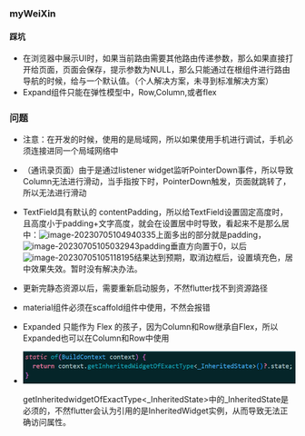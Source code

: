 ### myWeiXin

#### 踩坑
+ 在浏览器中展示UI时，如果当前路由需要其他路由传递参数，那么如果直接打开给页面，页面会保存，提示参数为NULL，那么只能通过在根组件进行路由导航的时候，给与一个默认值。（个人解决方案，未寻到标准解决方案）
+ Expand组件只能在弹性模型中，Row,Column,或者flex

### 问题
+ 注意：在开发的时候，使用的是局域网，所以如果使用手机进行调试，手机必须连接进同一个局域网络中

+ （通讯录页面）由于是通过listener widget监听PointerDown事件，所以导致Column无法进行滑动，当手指按下时，PointerDown触发，页面就跳转了，所以无法进行滑动

+ TextField具有默认的 contentPadding，所以给TextField设置固定高度时，且高度小于padding+文字高度，就会在设置居中时导致，看起来不是那么居中：![image-20230705104940335](A:\bookbag\img\markdown\image-20230705104940335.png)上面多出的部分就是padding，![image-20230705105032943](A:\bookbag\img\markdown\image-20230705105032943.png)padding垂直方向置于0，以后![image-20230705105118195](A:\bookbag\img\markdown\image-20230705105118195.png)结果达到预期，取消边框后，设置填充色，居中效果失效。暂时没有解决办法。

+ 更新完静态资源以后，需要重新启动服务，不然flutter找不到资源路径

+ material组件必须在scaffold组件中使用，不然会报错

+ Expanded 只能作为 Flex 的孩子，因为Column和Row继承自Flex，所以Expanded也可以在Column和Row中使用

+ ![Alt text](image.png)

  getInheritedwidgetOfExactType<_InheritedState>中的\_InheritedState是必须的，不然flutter会认为引用的是InheritedWidget实例，从而导致无法正确访问属性。